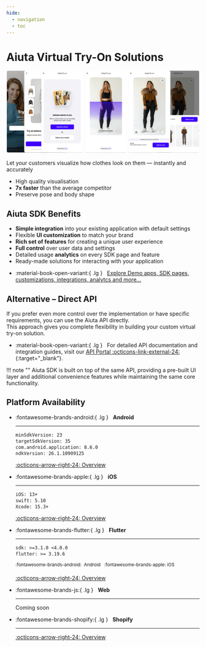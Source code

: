 ```yaml
---
hide:
  - navigation
  - toc
---
```


# Aiuta Virtual Try-On Solutions

![About Virtual Try-On](media/about.png)

Let your customers visualize how clothes look on them — instantly and accurately

- High quality visualisation
- __7x faster__ than the average competitor
- Preserve pose and body shape

## Aiuta SDK Benefits

- **Simple integration** into your existing application with default settings
- Flexible **UI customization** to match your brand
- **Rich set of features** for creating a unique user experience
- **Full control** over user data and settings
- Detailed usage **analytics** on every SDK page and feature
- Ready-made solutions for interacting with your application

<div class="grid cards" markdown>

- :material-book-open-variant:{ .lg } &nbsp; [Explore Demo apps, SDK pages, customizations, integrations, analytcs and more...](about/demo-apps.md)

</div>

## Alternative – Direct API

If you prefer even more control over the implementation or have specific requirements, you can use the Aiuta API directly.<br>This approach gives you complete flexibility in building your custom virtual try-on solution.

<div class="grid cards" markdown>

- :material-book-open-variant:{ .lg } &nbsp; For detailed API documentation and integration guides, visit our [API Portal :octicons-link-external-24:](https://developer.aiuta.com/products/digital-try-on/documentation){:target="_blank"}.

</div>

!!! note ""
    Aiuta SDK is built on top of the same API, providing a pre-built UI layer and additional convenience features while maintaining the same core functionality.

## Platform Availability

<div class="grid cards" markdown>

-   :fontawesome-brands-android:{ .lg } &nbsp; __Android__

    ---

    ```
    minSdkVersion: 23
    targetSdkVersion: 35
    com.android.application: 8.6.0
    ndkVersion: 26.1.10909125
    ```

    [:octicons-arrow-right-24: Overview](android/overview.md)

-   :fontawesome-brands-apple:{ .lg } &nbsp; __iOS__

    ---

    ```
    iOS: 13+
    swift: 5.10
    Xcode: 15.3+
    ```
    
    [:octicons-arrow-right-24: Overview](ios/overview.md)

-   :fontawesome-brands-flutter:{ .lg } &nbsp; __Flutter__

    ---

    ```
    sdk: >=3.1.0 <4.0.0
    flutter: >= 3.19.6
    ```
    <sup class="cl-secondary">:fontawesome-brands-android:&nbsp; Android &nbsp; :fontawesome-brands-apple: iOS</sup>
    
    [:octicons-arrow-right-24: Overview](flutter/overview.md)  

-   :fontawesome-brands-js:{ .lg } &nbsp; __Web__ 

    ---

    Coming soon

-   :fontawesome-brands-shopify:{ .lg } &nbsp; __Shopify__ 

    ---

    [:octicons-arrow-right-24: Overview](shopify/overview.md)  

</div>
